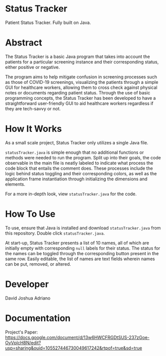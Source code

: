 # Status Tracker
Patient Status Tracker. Fully built on Java.
<br />
# Abstract
The Status Tracker is a basic Java program that takes into account the patients for a particular screening instance and their corresponding status, either positive or negative.

The program aims to help mitigate confusion in screening processes such as those of COVID-19 screenings, visualizing the patients through a simple GUI for healthcare workers, allowing them to cross check against physical notes or documents regarding patient status. Through the use of basic programming concepts, the Status Tracker has been developed to have a straightforward user-friendly GUI to aid healthcare workers regardless if they are tech-savvy or not. 

# How It Works
As a small scale project, Status Tracker only utilizes a single Java file. 

`statusTracker.java` is simple enough that no additional functions or methods were needed to run the program. Split up into their goals, the code observable in the main file is neatly labeled to indicate what process the code block that entails the comment does. These processes include the logic behind status toggling and their corresponding colors, as well as the application frame instantiation through initializing the dimensions and elements.

For a more in-depth look, view `statusTracker.java` for the code.

# How To Use
To use, ensure that Java is installed and download `statusTracker.java` from this repository. Double click `statusTracker.java`.

At start-up, Status Tracker presents a list of 10 names, all of which are initially empty with corresponding `null` labels for their status. The status for the names can be toggled through the corresponding button present in the same row. Easily editable, the list of names are text fields wherein names can be put, removed, or altered. 

# Developer
David Joshua Adriano<br />

# Documentation
Project's Paper:<br /> 
https://docs.google.com/document/d/13w6HWCFRGDtSUS-237zGoe-OyVplcH8N/edit?usp=sharing&ouid=105527446730049617242&rtpof=true&sd=true

